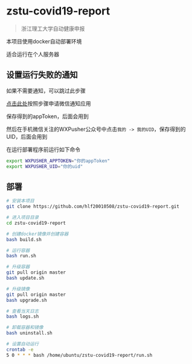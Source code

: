 # zstu-covid19-report
> 浙江理工大学自动健康申报

本项目使用docker自动部署环境

适合运行在个人服务器

## 设置运行失败的通知
如果不需要通知，可以跳过此步骤

[点击此处](https://wxpusher.zjiecode.com/docs/#/?id=注册并且创建应用)按照步骤申请微信通知应用

保存得到的appToken，后面会用到

然后在手机微信关注的WXPusher公众号中点击`我的 -> 我的UID`，保存得到的UID，后面会用到

在运行部署程序前运行如下命令
```sh
export WXPUSHER_APPTOKEN="你的appToken"
export WXPUSHER_UID="你的uid"
```

## 部署
```sh
# 安装本项目
git clone https://github.com/hlf20010508/zstu-covid19-report.git

# 进入项目目录
cd zstu-covid19-report

# 创建docker镜像并创建容器
bash build.sh

# 运行容器
bash run.sh

# 升级容器
git pull origin master
bash update.sh

# 升级镜像
git pull origin master
bash upgrade.sh

# 查看当天日志
bash logs.sh

# 卸载容器和镜像
bash uninstall.sh

# 设置自动运行
crontab -e
5 0 * * * bash /home/ubuntu/zstu-covid19-report/run.sh
```
